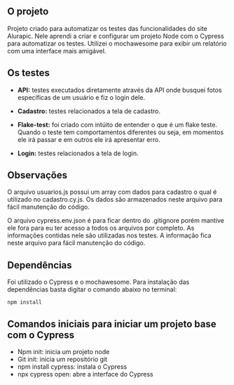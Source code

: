 ## O projeto

Projeto criado para automatizar os testes das funcionalidades do site Alurapic. Nele aprendi a criar e configurar um projeto Node com o Cypress para automatizar os testes.
Utilizei o mochawesome para exibir um relatório com uma interface mais amigável.

## Os testes

- **API:** testes executados diretamente através da API onde busquei fotos específicas de um usuário e fiz o login dele.

- **Cadastro:** testes relacionados a tela de cadastro.

- **Flake-test:** foi criado com intúito de entender o que é um flake teste. Quando o teste tem comportamentos diferentes ou seja, em momentos ele irá passar e em outros ele irá apresentar erro.

- **Login:** testes relacionados a tela de login.

## Observações

O arquivo usuarios.js possui um array com dados para cadastro o qual é utilizado no cadastro.cy.js. Os dados são armazenados neste arquivo para fácil manutenção do código.

O arquivo cypress.env.json é para ficar dentro do .gitignore porém mantive ele fora para eu ter acesso a todos os arquivos por completo. As informações contidas nele são utilizadas nos testes. A informação fica neste arquivo para fácil manutenção do código.

## Dependências

Foi utilizado o Cypress e o mochawesome. Para instalação das dependências basta digitar o comando abaixo no terminal: <br>

`npm install`

## Comandos iniciais para iniciar um projeto base com o Cypress

- Npm init: inicia um projeto node
- Git init: inicia um repositório git
- npm install cypress: instala o Cypress
- npx cypress open: abre a interface do Cypress

